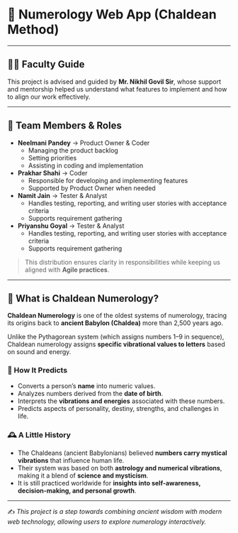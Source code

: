 # 🔢 Numerology Web App (Chaldean Method)

---

## 👨‍🏫 Faculty Guide
This project is advised and guided by **Mr. Nikhil Govil Sir**, whose support and mentorship helped us understand what features to implement and how to align our work effectively.

---

## 👥 Team Members & Roles
- **Neelmani Pandey** → Product Owner & Coder  
  - Managing the product backlog  
  - Setting priorities  
  - Assisting in coding and implementation  
- **Prakhar Shahi** → Coder  
  - Responsible for developing and implementing features  
  - Supported by Product Owner when needed  
- **Namit Jain** → Tester & Analyst  
  - Handles testing, reporting, and writing user stories with acceptance criteria  
  - Supports requirement gathering  
- **Priyanshu Goyal** → Tester & Analyst  
  - Handles testing, reporting, and writing user stories with acceptance criteria  
  - Supports requirement gathering  

> This distribution ensures clarity in responsibilities while keeping us aligned with **Agile practices**.

---

## 📖 What is Chaldean Numerology?
**Chaldean Numerology** is one of the oldest systems of numerology, tracing its origins back to **ancient Babylon (Chaldea)** more than 2,500 years ago.  

Unlike the Pythagorean system (which assigns numbers 1–9 in sequence), Chaldean numerology assigns **specific vibrational values to letters** based on sound and energy.  

### 🔮 How It Predicts
- Converts a person’s **name** into numeric values.  
- Analyzes numbers derived from the **date of birth**.  
- Interprets the **vibrations and energies** associated with these numbers.  
- Predicts aspects of personality, destiny, strengths, and challenges in life.  

### 🕰️ A Little History
- The Chaldeans (ancient Babylonians) believed **numbers carry mystical vibrations** that influence human life.  
- Their system was based on both **astrology and numerical vibrations**, making it a blend of **science and mysticism**.  
- It is still practiced worldwide for **insights into self-awareness, decision-making, and personal growth**.  

---

✍️ *This project is a step towards combining ancient wisdom with modern web technology, allowing users to explore numerology interactively.*
